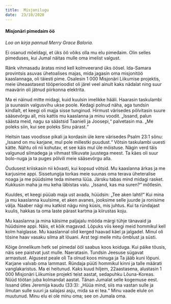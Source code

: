 ```yaml
---
title:  Misjonilugu  
date:  23/10/2020  
---
```


#### Misjonäri pimedaim öö

_Loo on kirja pannud Merry Grace Baloria._

Ei osanud mõeldagi, et üks öö võiks olla mu elu pimedaim. Olin selles pimeduses, kui Jumal näitas mulle oma imelist valgust.

Ränk vihmasadu äratas mind kell kolmveerand üks öösel. Ida-Samara provintsis asuvas ühetoalises majas, mida jagasin oma misjonitöö kaaslannaga, oli täiesti pime. Osalesin 1 000 Misjonäri Liikumise projektis, meie üheaastasest tööperioodist oli järel veel ainult kaks nädalat ning suur maavärin oli jätnud piirkonna elektrita.

Ma ei näinud mitte midagi, kuid kuulsin imelikke hääli. Haarasin taskulambi ja suunasin valgusvihu ukse poole. Kedagi polnud näha, aga tundsin kindlalt, et keegi oli majja sisse tunginud. Hirmust värisedes põlvitasin suure sääsevõrgu all, mis kattis mu kaaslanna ja minu voodit. „Issand, palun säästa meid, nagu sa säästsid Taanieli ja Joosepi,“ palvetasin ma. „Me poleks siin, kui see poleks Sinu pärast.“

Heitsin taas voodisse pikali ja kordasin üle kere värisedes Psalm 23:1 sõnu: „Issand on mu karjane, mul pole millestki puudust.“ Võtsin taskulambi uuesti kätte. Nähtu oli nii kohutav, et see käis mul üle mõistuse. Nägin verd täis valgunud silmadega ja vihmast tilkuvate juustega meest. Ta käes oli suur bolo-nuga ja ta puges põlvili meie sääsevõrgu alla.

Õudusest kriiskasin nii kõvasti, kui kopsud võtsid. Mu kaaslanna ärkas ja me karjusime appi. Sissetungija torkas meie suunas oma terava üheteralise noaga ja me püüdsime teda minema lüüa. Järsku tabas mind midagi rasket. Kukkusin maha ja mu keha läbistas valu. „Issand, kas ma suren?“ mõtlesin.

Kuuldes, et keegi püüab maja ust avada, hüüdsin: „Tee aken lahti!“ Kui mina ja mu kaaslanna kuulsime, et aken avanes, jooksime selle juurde ja ronisime välja. Naaber nägi mu katkist nägu ning küsis, mis juhtus. Kui ta ründajast kuulis, hakkas ta oma laste pärast kartma ja kiirustas koju.

Mu kaaslanna ja mina käisime paljajalu mööda märgi tühje tänavaid ja hüüdsime appi. Näis, et kõik magavad. Lõpuks viis keegi meid hommikul kell kolm haiglasse. Mu kaaslannal olid kerged haavad käel ja jalgadel. Minul oli tõsine haav vasaku silma alt lõuani. Arst tegi meile mitu õmblust ja süsti.

Kõige õnnelikum hetk sel pimedal ööl saabus koos koiduga. Kui päike tõusis, näis see paistvat just mulle. Naeratasin. Tundsin Jeesuse sügavat armastust. Algusest peale oli Ta olnud koos minuga ja Ta jääb kuni lõpuni. Karjane valvab oma lammast. Ründaja püüti hommikul kinni ja talle määrati vanglakaristus. Ma ei heitunud. Kaks kuud hiljem, 22aastasena, alustasin 1 000 Misjonäri Liikumise projekti teist aastat, sedapuhku Lõuna-Koreas. Nüüd töötan juba kolmandat aastat. Tänan Jumalat selle kogemuse eest. Issand ütles Jeremija kaudu (33:3): „Hüüa mind, siis ma vastan sulle ja ilmutan sulle suuri ja salajasi asju, mida sa ei tea.“ Minu vaade elule on muutunud. Minu elu ei ole minu oma; see on Jumala oma.